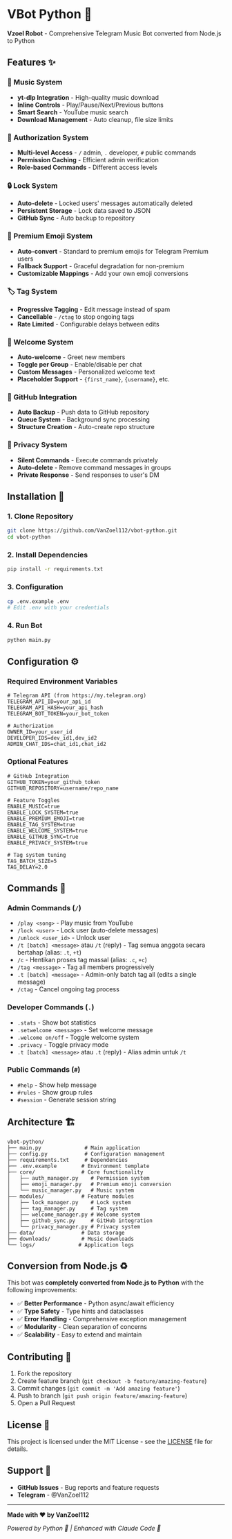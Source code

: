 # VBot Python 🎵

**Vzoel Robot** - Comprehensive Telegram Music Bot converted from Node.js to Python

## Features ✨

### 🎵 Music System
- **yt-dlp Integration** - High-quality music download
- **Inline Controls** - Play/Pause/Next/Previous buttons
- **Smart Search** - YouTube music search
- **Download Management** - Auto cleanup, file size limits

### 🔐 Authorization System
- **Multi-level Access** - `/` admin, `.` developer, `#` public commands
- **Permission Caching** - Efficient admin verification
- **Role-based Commands** - Different access levels

### 🔒 Lock System
- **Auto-delete** - Locked users' messages automatically deleted
- **Persistent Storage** - Lock data saved to JSON
- **GitHub Sync** - Auto backup to repository

### 💎 Premium Emoji System
- **Auto-convert** - Standard to premium emojis for Telegram Premium users
- **Fallback Support** - Graceful degradation for non-premium
- **Customizable Mappings** - Add your own emoji conversions

### 🏷️ Tag System
- **Progressive Tagging** - Edit message instead of spam
- **Cancellable** - `/ctag` to stop ongoing tags
- **Rate Limited** - Configurable delays between edits

### 👋 Welcome System
- **Auto-welcome** - Greet new members
- **Toggle per Group** - Enable/disable per chat
- **Custom Messages** - Personalized welcome text
- **Placeholder Support** - `{first_name}`, `{username}`, etc.

### 📁 GitHub Integration
- **Auto Backup** - Push data to GitHub repository
- **Queue System** - Background sync processing
- **Structure Creation** - Auto-create repo structure

### 🤫 Privacy System
- **Silent Commands** - Execute commands privately
- **Auto-delete** - Remove command messages in groups
- **Private Response** - Send responses to user's DM

## Installation 🚀

### 1. Clone Repository
```bash
git clone https://github.com/VanZoel112/vbot-python.git
cd vbot-python
```

### 2. Install Dependencies
```bash
pip install -r requirements.txt
```

### 3. Configuration
```bash
cp .env.example .env
# Edit .env with your credentials
```

### 4. Run Bot
```bash
python main.py
```

## Configuration ⚙️

### Required Environment Variables
```env
# Telegram API (from https://my.telegram.org)
TELEGRAM_API_ID=your_api_id
TELEGRAM_API_HASH=your_api_hash
TELEGRAM_BOT_TOKEN=your_bot_token

# Authorization
OWNER_ID=your_user_id
DEVELOPER_IDS=dev_id1,dev_id2
ADMIN_CHAT_IDS=chat_id1,chat_id2
```

### Optional Features
```env
# GitHub Integration
GITHUB_TOKEN=your_github_token
GITHUB_REPOSITORY=username/repo_name

# Feature Toggles
ENABLE_MUSIC=true
ENABLE_LOCK_SYSTEM=true
ENABLE_PREMIUM_EMOJI=true
ENABLE_TAG_SYSTEM=true
ENABLE_WELCOME_SYSTEM=true
ENABLE_GITHUB_SYNC=true
ENABLE_PRIVACY_SYSTEM=true

# Tag system tuning
TAG_BATCH_SIZE=5
TAG_DELAY=2.0
```

## Commands 📝

### Admin Commands (`/`)
- `/play <song>` - Play music from YouTube
- `/lock <user>` - Lock user (auto-delete messages)
- `/unlock <user_id>` - Unlock user
- `/t [batch] <message>` atau `/t` (reply) - Tag semua anggota secara bertahap (alias: `.t`, `+t`)
- `/c` - Hentikan proses tag massal (alias: `.c`, `+c`)
- `/tag <message>` - Tag all members progressively
- `.t [batch] <message>` - Admin-only batch tag all (edits a single message)
- `/ctag` - Cancel ongoing tag process

### Developer Commands (`.`)
- `.stats` - Show bot statistics
- `.setwelcome <message>` - Set welcome message
- `.welcome on/off` - Toggle welcome system
- `.privacy` - Toggle privacy mode
- `.t [batch] <message>` atau `.t` (reply) - Alias admin untuk `/t`

### Public Commands (`#`)
- `#help` - Show help message
- `#rules` - Show group rules
- `#session` - Generate session string

## Architecture 🏗️

```
vbot-python/
├── main.py              # Main application
├── config.py            # Configuration management
├── requirements.txt     # Dependencies
├── .env.example        # Environment template
├── core/               # Core functionality
│   ├── auth_manager.py    # Permission system
│   ├── emoji_manager.py   # Premium emoji conversion
│   └── music_manager.py   # Music system
├── modules/            # Feature modules
│   ├── lock_manager.py    # Lock system
│   ├── tag_manager.py     # Tag system
│   ├── welcome_manager.py # Welcome system
│   ├── github_sync.py     # GitHub integration
│   └── privacy_manager.py # Privacy system
├── data/               # Data storage
├── downloads/          # Music downloads
└── logs/              # Application logs
```

## Conversion from Node.js ♻️

This bot was **completely converted from Node.js to Python** with the following improvements:

- ✅ **Better Performance** - Python async/await efficiency
- ✅ **Type Safety** - Type hints and dataclasses
- ✅ **Error Handling** - Comprehensive exception management
- ✅ **Modularity** - Clean separation of concerns
- ✅ **Scalability** - Easy to extend and maintain

## Contributing 🤝

1. Fork the repository
2. Create feature branch (`git checkout -b feature/amazing-feature`)
3. Commit changes (`git commit -m 'Add amazing feature'`)
4. Push to branch (`git push origin feature/amazing-feature`)
5. Open a Pull Request

## License 📄

This project is licensed under the MIT License - see the [LICENSE](LICENSE) file for details.

## Support 💬

- **GitHub Issues** - Bug reports and feature requests
- **Telegram** - @VanZoel112

---

**Made with ❤️ by VanZoel112**

*Powered by Python 🐍 | Enhanced with Claude Code 🤖*